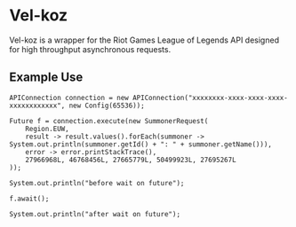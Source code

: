 Vel-koz
=======

Vel-koz is a wrapper for the Riot Games League of Legends API designed for high throughput asynchronous requests.

Example Use
-----------

~~~
APIConnection connection = new APIConnection("xxxxxxxx-xxxx-xxxx-xxxx-xxxxxxxxxxxx", new Config(65536));

Future f = connection.execute(new SummonerRequest(
    Region.EUW, 
    result -> result.values().forEach(summoner -> System.out.println(summoner.getId() + ": " + summoner.getName())), 
    error -> error.printStackTrace(), 
    27966968L, 46768456L, 27665779L, 50499923L, 27695267L
));

System.out.println("before wait on future");

f.await();

System.out.println("after wait on future");
~~~
